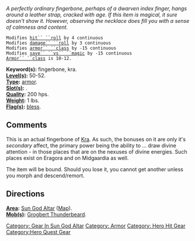 *A perfectly ordinary fingerbone, perhaps of a dwarven index finger,
hangs around a leather strap, cracked with age. If this item is magical,
it sure doesn't show it. However, observing the necklace does fill you
with a sense of calmness and content.*

`Modifies `[`hit`` ``roll`](Hit_Roll.md "wikilink")` by 4 continuous`  
`Modifies `[`damage`` ``roll`](Damage_Roll.md "wikilink")` by 3 continuous`  
`Modifies `[`armor`` ``class`](Armor_Class.md "wikilink")` by -15 continuous`  
`Modifies `[`save`` ``vs`` ``magic`](Saving_Throw.md "wikilink")` by -15 continuous`  
[`Armor`` ``class`](Armor_Class.md "wikilink")` is 10-12.`

**Keyword(s):** fingerbone, kra.  
**[Level(s)](Object_Level.md "wikilink"):** 50-52.  
**[Type](:Category:_Object_Types.md "wikilink"):**
[armor](:Category:_Object_Types.md "wikilink").  
**[Slot(s)](Object_Slots.md "wikilink"):** <worn around neck>.  
**[Quality](Object_Quality.md "wikilink"):** 200 hps.  
**[Weight](Object_Weight.md "wikilink"):** 1 lbs.  
**[Flag(s)](:Category:_Object_Flags.md "wikilink"):**
[bless](Bless_Flag.md "wikilink").  

## Comments

This is an actual fingerbone of [Kra](Kra "wikilink"). As such, the
bonuses on it are only it's *secondary* affect, the primary power being
the ability to ... draw divine attention - in those places that are on
the nexuses of divine energies. Such places exist on Eragora and on
Midgaardia as well.

The item will be bound. Should you lose it, you cannot get another
unless you morph and descend/remort.

## Directions

**[Area](:Category:_Areas.md "wikilink"):** [Sun God
Altar](:Category:Sun_God_Altar.md "wikilink")
([Map](Sun_God_Altar_Map.md "wikilink")).  
**[Mob(s)](:Category:_Mobs.md "wikilink"):** [Grogbert
Thunderbeard](Grogbert_Thunderbeard "wikilink").  

[Category: Gear In Sun God
Altar](Category:_Gear_In_Sun_God_Altar "wikilink") [Category:
Armor](Category:_Armor "wikilink") [Category: Hero Hit
Gear](Category:_Hero_Hit_Gear "wikilink") [Category:Hero Quest
Gear](Category:Hero_Quest_Gear "wikilink")
